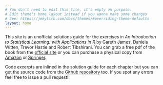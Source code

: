 ```yaml
---
# You don't need to edit this file, it's empty on purpose.
# Edit theme's home layout instead if you wanna make some changes
# See: https://jekyllrb.com/docs/themes/#overriding-theme-defaults
layout: home
---
```


This site is an unofficial solutions guide for the exercises in *An Introduction to Statistical Learning: with Applications in R* by Gareth James, Daniela Witten, Trevor Hastie and Robert Tibshirani. You can grab a free pdf of the book from the [official site](http://www-bcf.usc.edu/~gareth/ISL/) or you can purchase a physical copy from [Amazon](http://www.amazon.com/Introduction-Statistical-Learning-Applications-Statistics/dp/1461471370) or [Springer](http://www.springer.com/statistics/statistical+theory+and+methods/book/978-1-4614-7137-0).

Code excerpts are inlined in the solution guide for each chapter but you can get the source code from the [Github repository](https://github.com/athind94/ISL-Solutions) too. If you spot any errors feel free to issue a pull request!